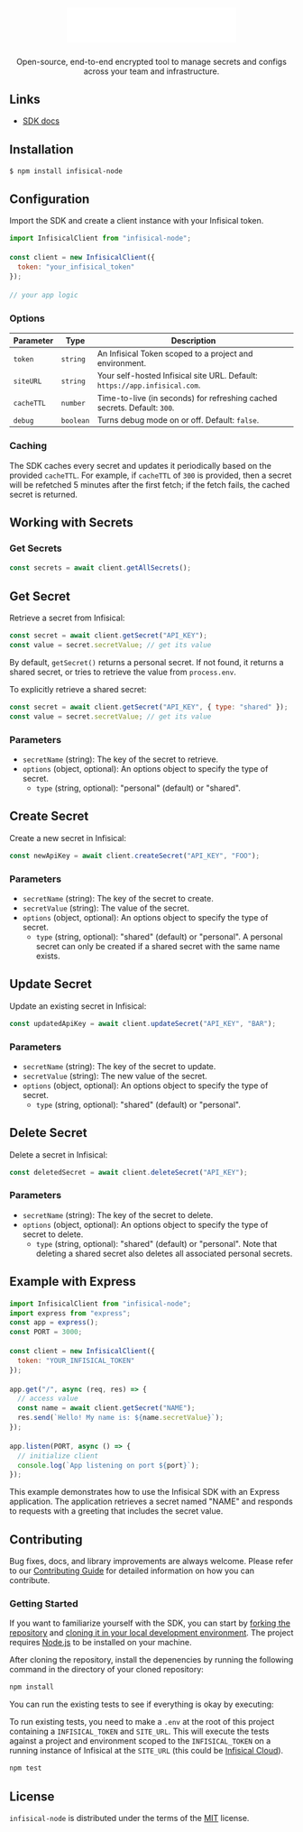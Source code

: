 <h1 align="center">
    <a href="https://github.com/Infisical/infisical">
        <img width="300" src="/img/logoname-white.svg#gh-dark-mode-only" alt="infisical">
    </a>
</h1>
<p align="center">
  <p align="center">Open-source, end-to-end encrypted tool to manage secrets and configs across your team and infrastructure.</p>
</p>

## Links

- [SDK docs](https://infisical.com/docs/sdks/languages/node)

## Installation

```
$ npm install infisical-node
```

## Configuration

Import the SDK and create a client instance with your Infisical token.

```js
import InfisicalClient from "infisical-node";
    
const client = new InfisicalClient({
  token: "your_infisical_token"
});

// your app logic
```

### Options

| Parameter | Type     | Description |
| --------- | -------- | ----------- |
| `token`   | `string` | An Infisical Token scoped to a project and environment. |
| `siteURL` | `string` | Your self-hosted Infisical site URL. Default: `https://app.infisical.com`. |
| `cacheTTL`| `number` | Time-to-live (in seconds) for refreshing cached secrets. Default: `300`.|
| `debug`   | `boolean` | Turns debug mode on or off. Default: `false`.      |

### Caching

The SDK caches every secret and updates it periodically based on the provided `cacheTTL`. For example, if `cacheTTL` of `300` is provided, then a secret will be refetched 5 minutes after the first fetch; if the fetch fails, the cached secret is returned.

## Working with Secrets
### Get Secrets

```js
const secrets = await client.getAllSecrets();
```

## Get Secret

Retrieve a secret from Infisical:

```js
const secret = await client.getSecret("API_KEY");
const value = secret.secretValue; // get its value
```

By default, `getSecret()` returns a personal secret. If not found, it returns a shared secret, or tries to retrieve the value from `process.env`.

To explicitly retrieve a shared secret:

```js
const secret = await client.getSecret("API_KEY", { type: "shared" });
const value = secret.secretValue; // get its value
```

### Parameters

- `secretName` (string): The key of the secret to retrieve.
- `options` (object, optional): An options object to specify the type of secret.
  - `type` (string, optional): "personal" (default) or "shared".

## Create Secret

Create a new secret in Infisical:

```js
const newApiKey = await client.createSecret("API_KEY", "FOO");
```

### Parameters

- `secretName` (string): The key of the secret to create.
- `secretValue` (string): The value of the secret.
- `options` (object, optional): An options object to specify the type of secret.
  - `type` (string, optional): "shared" (default) or "personal". A personal secret can only be created if a shared secret with the same name exists.


## Update Secret

Update an existing secret in Infisical:

```js
const updatedApiKey = await client.updateSecret("API_KEY", "BAR");
```

### Parameters

- `secretName` (string): The key of the secret to update.
- `secretValue` (string): The new value of the secret.
- `options` (object, optional): An options object to specify the type of secret.
  - `type` (string, optional): "shared" (default) or "personal".

## Delete Secret

Delete a secret in Infisical:

```js
const deletedSecret = await client.deleteSecret("API_KEY");
```

### Parameters

- `secretName` (string): The key of the secret to delete.
- `options` (object, optional): An options object to specify the type of secret to delete.
  - `type` (string, optional): "shared" (default) or "personal". Note that deleting a shared secret also deletes all associated personal secrets.

## Example with Express

```js
import InfisicalClient from "infisical-node";
import express from "express";
const app = express();
const PORT = 3000;

const client = new InfisicalClient({
  token: "YOUR_INFISICAL_TOKEN"
});

app.get("/", async (req, res) => {
  // access value
  const name = await client.getSecret("NAME");
  res.send(`Hello! My name is: ${name.secretValue}`);
});

app.listen(PORT, async () => {
  // initialize client
  console.log(`App listening on port ${port}`);
});
```

This example demonstrates how to use the Infisical SDK with an Express application. The application retrieves a secret named "NAME" and responds to requests with a greeting that includes the secret value.

## Contributing

Bug fixes, docs, and library improvements are always welcome. Please refer to our [Contributing Guide](https://infisical.com/docs/contributing/overview) for detailed information on how you can contribute.

### Getting Started

If you want to familiarize yourself with the SDK, you can start by [forking the repository](https://docs.github.com/en/get-started/quickstart/fork-a-repo) and [cloning it in your local development environment](https://docs.github.com/en/repositories/creating-and-managing-repositories/cloning-a-repository). The project requires [Node.js](https://nodejs.org/en) to be installed on your machine.

After cloning the repository, install the depenencies by running the following command in the directory of your cloned repository:

```bash
npm install
```

You can run the existing tests to see if everything is okay by executing:

To run existing tests, you need to make a `.env` at the root of this project containing a `INFISICAL_TOKEN` and `SITE_URL`. This will execute the tests against a project and environment scoped to the `INFISICAL_TOKEN` on a running instance of Infisical at the `SITE_URL` (this could be [Infisical Cloud](https://app.infisical.com)).

```bash
npm test
```

## License

`infisical-node` is distributed under the terms of the [MIT](https://spdx.org/licenses/MIT.html) license.